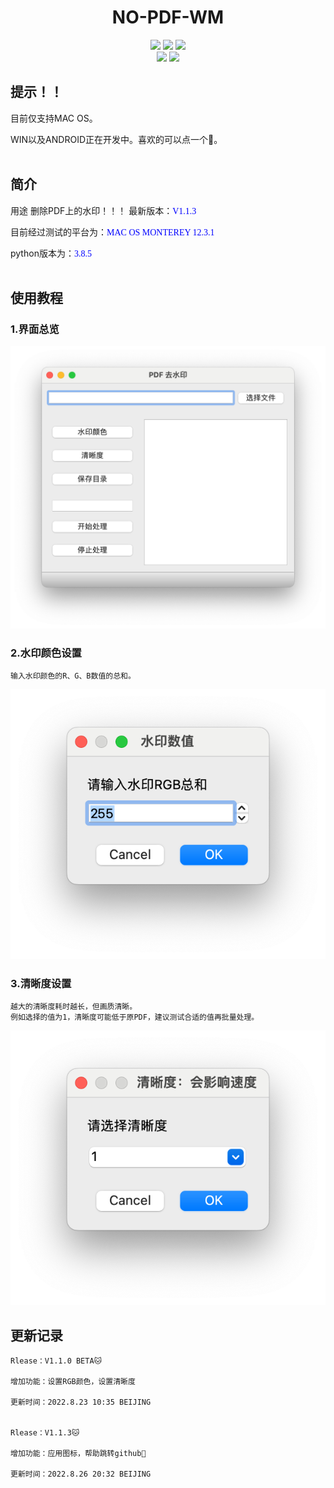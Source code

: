 # <div align='center'> <font>NO-PDF-WM</font> </div>

<div align='center'> 
 
<img src="https://img.shields.io/badge/Version-v1.1.0%20beta-orange"/>
<img src="https://img.shields.io/badge/Languages-2-green"/>
<img src="https://img.shields.io/badge/Commit-2022823-yellow"/>
<br>
<img src="https://img.shields.io/badge/PYQT-PYTHON-red" />
<img src="https://img.shields.io/badge/author-TAber--W-blue" />
 
</div>

## 提示！！

目前仅支持MAC OS。

WIN以及ANDROID正在开发中。喜欢的可以点一个🌟。
<br></br>
## 简介 
用途 删除PDF上的水印！！！
最新版本：<font face="黑体" color=blue>V1.1.3 </font>

目前经过测试的平台为：<font face="黑体" color=blue>MAC OS MONTEREY 12.3.1</font>

python版本为：<font face="黑体" color=blue>3.8.5</font>
<br></br>
## 使用教程
### 1.界面总览
![](/totle.png)
### 2.水印颜色设置
    输入水印颜色的R、G、B数值的总和。
![](/num.png)
### 3.清晰度设置
    越大的清晰度耗时越长，但画质清晰。
    例如选择的值为1，清晰度可能低于原PDF，建议测试合适的值再批量处理。
![](/vi.png)

## 更新记录 
    Rlease：V1.1.0 BETA🐱

    增加功能：设置RGB颜色，设置清晰度

    更新时间：2022.8.23 10:35 BEIJING


    Rlease：V1.1.3🐱

    增加功能：应用图标，帮助跳转github🥝

    更新时间：2022.8.26 20:32 BEIJING



